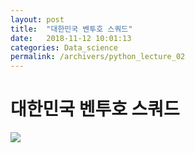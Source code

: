 ```yaml
---
layout: post
title:  "대한민국 벤투호 스쿼드"
date:   2018-11-12 10:01:13
categories: Data_science
permalink: /archivers/python_lecture_02
---
```

# 대한민국 벤투호 스쿼드

<img src="https://post-phinf.pstatic.net/MjAxODExMDVfMjcx/MDAxNTQxMzkyMDY0Njk1.oAOv4JdcuQsPxvQRktMgGeW2CYn6Qn30uD88X3UZduQg.vvQT7n_73PaqQ1OrcoXiiHblYi0mDogz2QbBKMyzbHcg.JPEG/285531_216581_2434.jpg?type=w1200">

